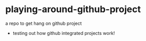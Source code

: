 # playing-around-github-project
a repo to get hang on github project

- testing out how github integrated projects work!
